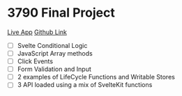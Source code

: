 # 3790 Final Project

[Live App](#)
[Github Link](https://github.com/brandonpretelt/final-project-3790)

- [ ] Svelte Conditional Logic
- [ ] JavaScript Array methods
- [ ] Click Events
- [ ] Form Validation and Input
- [ ] 2 examples of LifeCycle Functions and Writable Stores
- [ ] 3 API loaded using a mix of SvelteKit functions
